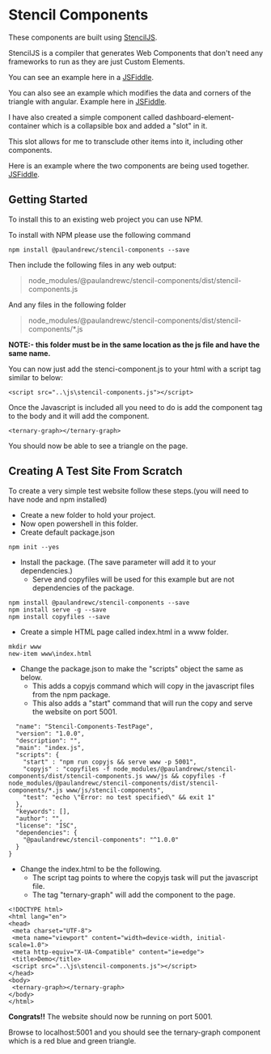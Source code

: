 # Stencil Components

These components are built using [StencilJS](https://stenciljs.com).

StencilJS is a compiler that generates Web Components that don't need any frameworks to run as they are just Custom Elements.

You can see an example here in a [JSFiddle](https://jsfiddle.net/c1qf9en8/4/).

You can also see an example which modifies the data and corners of the triangle with angular. Example here in [JSFiddle](https://jsfiddle.net/c1qf9en8/20/).

I have also created a simple component called dashboard-element-container which is a collapsible box and added a "slot" in it.

This slot allows for me to transclude other items into it, including other components.

Here is an example where the two components are being used together. [JSFiddle](https://jsfiddle.net/c1qf9en8/22/).

## Getting Started
To install this to an existing web project you can use NPM.

To install with NPM please use the following command 
```
npm install @paulandrewc/stencil-components --save
```
Then include the following files in any web output:
> node_modules/@paulandrewc/stencil-components/dist/stencil-components.js

And any files in the following folder 

> node_modules/@paulandrewc/stencil-components/dist/stencil-components/*.js 

**NOTE:- this folder must be in the same location as the js file and have the same name.**

You can now just add the stenci-component.js to your html with a script tag similar to below:
```
<script src="..\js\stencil-components.js"></script>
```

Once the Javascript is included all you need to do is add the component tag to the body and it will add the component.
```
<ternary-graph></ternary-graph>
```

You should now be able to see a triangle on the page.

## Creating A Test Site From Scratch
To create a very simple test website follow these steps.(you will need to have node and npm installed)
* Create a new folder to hold your project.
* Now open powershell in this folder.
* Create default package.json
```
npm init --yes
```

* Install the package. (The save parameter will add it to your dependencies.)
  * Serve and copyfiles will be used for this example but are not dependencies of the package.
```
npm install @paulandrewc/stencil-components --save
npm install serve -g --save
npm install copyfiles --save
```

* Create a simple HTML page called index.html in a www folder.
```
mkdir www
new-item www\index.html
```

* Change the package.json to make the "scripts" object the same as below.
  * This adds a copyjs command which will copy in the javascript files from the npm package.
  * This also adds a "start" command that will run the copy and serve the website on port 5001.
```
  "name": "Stencil-Components-TestPage",
  "version": "1.0.0",
  "description": "",
  "main": "index.js",
  "scripts": {
    "start" : "npm run copyjs && serve www -p 5001",
    "copyjs" : "copyfiles -f node_modules/@paulandrewc/stencil-components/dist/stencil-components.js www/js && copyfiles -f node_modules/@paulandrewc/stencil-components/dist/stencil-components/*.js www/js/stencil-components",
    "test": "echo \"Error: no test specified\" && exit 1"
  },
  "keywords": [],
  "author": "",
  "license": "ISC",
  "dependencies": {
    "@paulandrewc/stencil-components": "^1.0.0"
  }
}
```

* Change the index.html to be the following.
  * The script tag points to where the copyjs task will put the javascript file.
  * The tag "ternary-graph" will add the component to the page.
```
<!DOCTYPE html>
<html lang="en">
<head>
 <meta charset="UTF-8">
 <meta name="viewport" content="width=device-width, initial-scale=1.0">
 <meta http-equiv="X-UA-Compatible" content="ie=edge">
 <title>Demo</title>
 <script src="..\js\stencil-components.js"></script>
</head>
<body>
 <ternary-graph></ternary-graph>
</body>
</html>
```


**Congrats!!** The website should now be running on port 5001.

Browse to localhost:5001 and you should see the ternary-graph component which is a red blue and green triangle.